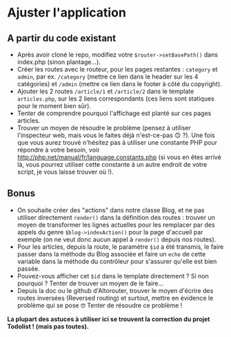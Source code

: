# Ajuster l'application

## A partir du code existant

- Après avoir cloné le repo, modifiez votre `$router->setBasePath()` dans index.php (sinon plantage...).
- Créer les routes avec le routeur, pour les pages restantes : `category` et `admin`, par ex. `/category` (mettre ce lien dans le header sur les 4 catégories) et `/admin` (mettre ce lien dans le footer à côté du copyright).
- Ajouter les 2 routes `/article/1` et `/article/2` dans le template `articles.php`, sur les 2 liens correspondants (ces liens sont statiques pour le moment bien sûr).
- Tenter de comprendre pourquoi l'affichage est planté sur ces pages articles.
- Trouver un moyen de résoudre le problème (pensez à utiliser l'inspecteur web, mais vous le faites déjà n'est-ce-pas :upside_down_face: ?). Une fois que vous aurez trouvé n'hésitez pas à utiliser une constante PHP pour répondre à votre besoin, voir  http://php.net/manual/fr/language.constants.php (si vous en êtes arrivé là, vous pourrez utiliser cette constante à un autre endroit de votre script, je vous laisse trouver où !).

## Bonus

- On souhaite créer des "actions" dans notre classe Blog, et ne pas utiliser directement `render()` dans la définition des routes : trouver un moyen de transformer les lignes actuelles pour les remplacer par des appels du genre `$blog->indexAction()` pour la page d'accueil par exemple (on ne veut donc aucun appel à `render()` depuis nos routes).
- Pour les articles, depuis la route, le paramètre `$id` a été transmis, le faire passer dans la méthode du Blog associée et faire un `echo` de cette variable dans la méthode du contrôleur pour s'assurer qu'elle est bien passée.
- Pouvez-vous afficher cet `$id` dans le template directement ? Si non pourquoi ? Tenter de trouver un moyen de le faire...
- Depuis la doc ou le github d'Altorouter, trouver le moyen d'écrire des routes inversées (Reversed routing) et surtout, mettre en évidence le problème qui se pose :nerd_face: Tenter de résoudre ce problème !

**La plupart des astuces à utiliser ici se trouvent la correction du projet Todolist ! (mais pas toutes).**

